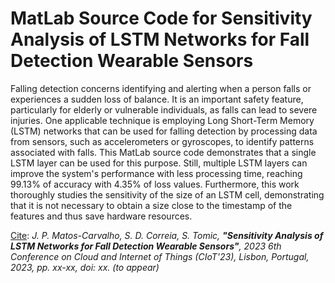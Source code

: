 # MatLab Source Code for Sensitivity Analysis of LSTM Networks for Fall Detection Wearable Sensors

Falling detection concerns identifying and alerting when a person falls or experiences a sudden loss of balance. It is an important safety feature, particularly for elderly or vulnerable individuals, as falls can lead to severe injuries. One applicable technique is employing Long Short-Term Memory (LSTM) networks that can be used for falling detection by processing data from sensors, such as accelerometers or gyroscopes, to identify patterns associated with falls. This MatLab source code demonstrates that a single LSTM layer can be used for this purpose. Still, multiple LSTM layers can improve the system's performance with less processing time, reaching 99.13\% of accuracy with 4.35\% of loss values. Furthermore, this work thoroughly studies the sensitivity of the size of an LSTM cell, demonstrating that it is not necessary to obtain a size close to the timestamp of the features and thus save hardware resources.

<ins>Cite</ins>: *J. P. Matos-Carvalho, S. D. Correia, S. Tomic, **"Sensitivity Analysis of LSTM Networks for Fall Detection Wearable Sensors"**, 2023 6th Conference on Cloud and Internet of Things (CIoT'23), Lisbon, Portugal, 2023, pp. xx-xx, doi: xx. (to appear)*
